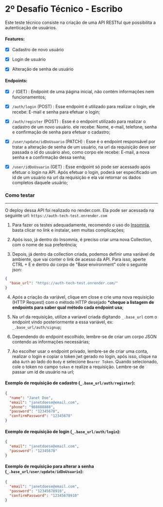 # 2º Desafio Técnico - Escribo

Este teste técnico consiste na criação de uma API RESTful que possibilita a autenticação de usuários.

#### Features:

- [X] Cadastro de novo usuário

- [X] Login de usuário

- [X] Alteração de senha de usuário

#### Endpoints:

- [X] `/` (GET) : Endpoint de uma página inicial, não contém informações nem funcionamentos;

- [X]  `/auth/login` (POST) : Esse endpoint é utilizado para realizar o login, ele recebe: E-mail e senha para efetuar o login;

- [X]  `/auth/register` (POST) : Esse é o endpoint utilizado para realizar o cadastro de um novo usuário. ele recebe: Nome, e-mail, telefone, senha e confirmação de senha para efetuar o cadastro;

- [X]  `/user/update/idDoUsuario` (PATCH) : Esse é o endpoint responsável por tratar a alteração de senha de um usuário, na url da requisição deve ser passada o id do usuário alvo, como corpo ele recebe: E-mail, a nova senha e a confirmação dessa senha;

- [X]  `/user/idDoUsuario` (GET) : Esse endpoint só pode ser acessado após efetuar o login na API. Após efetuar o login, poderá ser especificado um id de um usuário na url da requisição e ela vai retornar os dados completos daquele usuário;

### Como testar
---

O deploy dessa API foi realizado no render.com. Ela pode ser acessada na seguinte url: `https://auth-tech-test.onrender.com`

1. Para fazer os testes adequadamente, recomendo o uso do <a href="https://insomnia.rest/download">Insomnia</a>, basta clicar no link e instalar, sem muitas complicações;

2. Após isso, já dentro do Insomnia, é preciso criar uma nova Collection, com o nome de sua preferência;

3. Depois, já dentro da collection criada, podemos definir uma variável de ambiente, que vai conter o link de acesso da API. Para isso, aperte CTRL + E e dentro do corpo de "Base environment" cole o seguinte json:
  ```json
  {
    "base_url": "https://auth-tech-test.onrender.com/"
  }
  ```

4. Após a criação da variável, clique em close e crie uma nova requisição (HTTP Request) com o método HTTP desejado <strong>*cheque a listagem de endpoints para saber qual método cada endpoint usa</strong>;

5. Na url da requisição, utilize a variavel criada digitando `_.base_url` com o endpoint vindo posteriormente a essa variável, ex: `_.base_url/auth/signup`;

6. Dependendo do endpoint escolhido, lembre-se de criar um corpo JSON contendo as informações necessárias;

7. Ao escolher usar o endpoint privado, lembre-se de criar uma conta, realizar o login e copiar o token jwt gerado no login, após isso, clique na aba `Auth` ao lado do `Body` e selecione `Bearer Token`. Quando selecionado, cole o token no campo `token` e realize a requisição. Lembre-se de passar um id de usuário na url;


#### Exemplo de requisição de cadastro (`_.base_url/auth/register`): 
```json
{
  "name": "Janet Doe",
  "email": "janetdoese@email.com",
  "phone": "988888888",
  "password": "12345678",
  "confirmPassword": "12345678"
}
```


#### Exemplo de requisição de login (`_.base_url/auth/login`): 
```json
{
  "email": "janetdoese@email.com",
  "password": "12345678"
}
```


#### Exemplo de requisição para alterar a senha (`_.base_url/user/update/idDoUsuario`):
```json
{
  "email": "janetdoese@email.com",
  "password": "12345678910",
  "confirmPassword": "12345678910"
}
```
